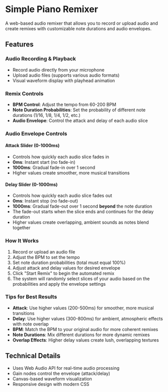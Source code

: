 # Simple Piano Remixer

A web-based audio remixer that allows you to record or upload audio and create remixes with customizable note durations and audio envelopes.

## Features

### Audio Recording & Playback
- Record audio directly from your microphone
- Upload audio files (supports various audio formats)
- Visual waveform display with playhead animation

### Remix Controls
- **BPM Control**: Adjust the tempo from 60-200 BPM
- **Note Duration Probabilities**: Set the probability of different note durations (1/16, 1/8, 1/4, 1/2, etc.)
- **Audio Envelope**: Control the attack and delay of each audio slice

### Audio Envelope Controls

#### Attack Slider (0-1000ms)
- Controls how quickly each audio slice fades in
- **0ms**: Instant start (no fade-in)
- **1000ms**: Gradual fade-in over 1 second
- Higher values create smoother, more musical transitions

#### Delay Slider (0-1000ms)
- Controls how quickly each audio slice fades out
- **0ms**: Instant stop (no fade-out)
- **1000ms**: Gradual fade-out over 1 second **beyond** the note duration
- The fade-out starts when the slice ends and continues for the delay duration
- Higher values create overlapping, ambient sounds as notes blend together

### How It Works
1. Record or upload an audio file
2. Adjust the BPM to set the tempo
3. Set note duration probabilities (total must equal 100%)
4. Adjust attack and delay values for desired envelope
5. Click "Start Remix" to begin the automated remix
6. The system will randomly select slices of your audio based on the probabilities and apply the envelope settings

### Tips for Best Results
- **Attack**: Use higher values (200-500ms) for smoother, more musical transitions
- **Delay**: Use higher values (300-800ms) for ambient, atmospheric effects with note overlap
- **BPM**: Match the BPM to your original audio for more coherent remixes
- **Note Durations**: Mix different durations for more dynamic remixes
- **Overlap Effects**: Higher delay values create lush, overlapping textures

## Technical Details
- Uses Web Audio API for real-time audio processing
- Gain nodes control the envelope (attack/delay)
- Canvas-based waveform visualization
- Responsive design with modern CSS
